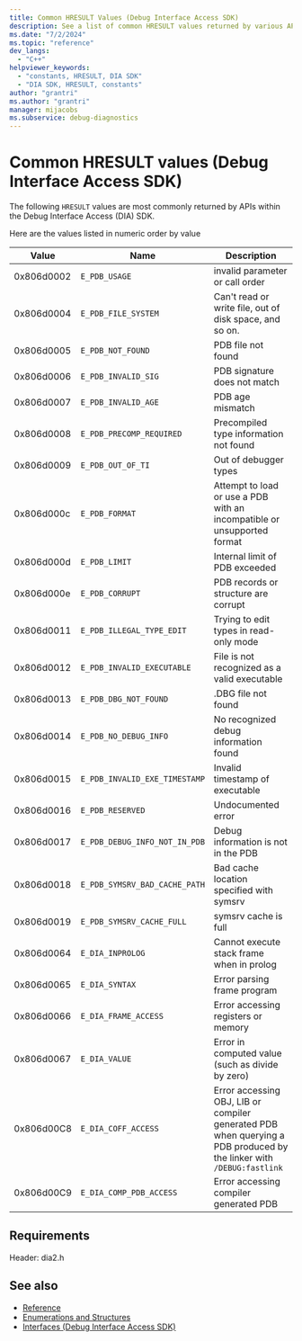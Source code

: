 ```yaml
---
title: Common HRESULT Values (Debug Interface Access SDK)
description: See a list of common HRESULT values returned by various APIs in the Debug Interface Access (DIA) SDK.
ms.date: "7/2/2024"
ms.topic: "reference"
dev_langs:
  - "C++"
helpviewer_keywords:
  - "constants, HRESULT, DIA SDK"
  - "DIA SDK, HRESULT, constants"
author: "grantri"
ms.author: "grantri"
manager: mijacobs
ms.subservice: debug-diagnostics
---
```


# Common HRESULT values (Debug Interface Access SDK)

The following `HRESULT` values are most commonly returned by APIs within the Debug Interface Access (DIA) SDK.

Here are the values listed in numeric order by value

|Value|Name|Description|
|-----------|-----------|-----------|
|0x806d0002|`E_PDB_USAGE`|invalid parameter or call order|
|0x806d0004|`E_PDB_FILE_SYSTEM`|Can't read or write file, out of disk space, and so on.|
|0x806d0005|`E_PDB_NOT_FOUND`|PDB file not found|
|0x806d0006|`E_PDB_INVALID_SIG`|PDB signature does not match|
|0x806d0007|`E_PDB_INVALID_AGE`|PDB age mismatch|
|0x806d0008|`E_PDB_PRECOMP_REQUIRED`|Precompiled type information not found|
|0x806d0009|`E_PDB_OUT_OF_TI`|Out of debugger types|
|0x806d000c|`E_PDB_FORMAT`|Attempt to load or use a PDB with an incompatible or unsupported format|
|0x806d000d|`E_PDB_LIMIT`|Internal limit of PDB exceeded|
|0x806d000e|`E_PDB_CORRUPT`|PDB records or structure are corrupt|
|0x806d0011|`E_PDB_ILLEGAL_TYPE_EDIT`|Trying to edit types in read-only mode|
|0x806d0012|`E_PDB_INVALID_EXECUTABLE`|File is not recognized as a valid executable|
|0x806d0013|`E_PDB_DBG_NOT_FOUND`|.DBG file not found|
|0x806d0014|`E_PDB_NO_DEBUG_INFO`|No recognized debug information found|
|0x806d0015|`E_PDB_INVALID_EXE_TIMESTAMP`|Invalid timestamp of executable|
|0x806d0016|`E_PDB_RESERVED`|Undocumented error|
|0x806d0017|`E_PDB_DEBUG_INFO_NOT_IN_PDB`|Debug information is not in the PDB|
|0x806d0018|`E_PDB_SYMSRV_BAD_CACHE_PATH`|Bad cache location specified with symsrv|
|0x806d0019|`E_PDB_SYMSRV_CACHE_FULL`|symsrv cache is full|
|0x806d0064|`E_DIA_INPROLOG`|Cannot execute stack frame when in prolog|
|0x806d0065|`E_DIA_SYNTAX`|Error parsing frame program|
|0x806d0066|`E_DIA_FRAME_ACCESS`|Error accessing registers or memory|
|0x806d0067|`E_DIA_VALUE`|Error in computed value (such as divide by zero)|
|0x806d00C8|`E_DIA_COFF_ACCESS`|Error accessing OBJ, LIB or compiler generated PDB when querying a PDB produced by the linker with `/DEBUG:fastlink`|
|0x806d00C9|`E_DIA_COMP_PDB_ACCESS`|Error accessing compiler generated PDB|

## Requirements

Header: dia2.h

## See also

- [Reference](../../debugger/debug-interface-access/debug-interface-access-sdk-reference.md)
- [Enumerations and Structures](../../debugger/debug-interface-access/enumerations-and-structures.md)
- [Interfaces (Debug Interface Access SDK)](../../debugger/debug-interface-access/interfaces-debug-interface-access-sdk.md)
